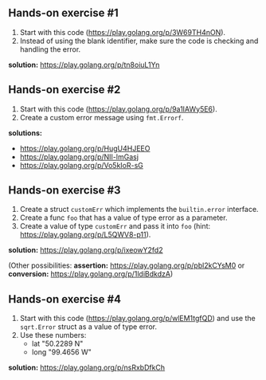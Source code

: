 ## Hands-on exercise #1
1. Start with this code (https://play.golang.org/p/3W69TH4nON).
2. Instead of using the blank identifier, make sure the code is checking and handling the error.

**solution:** https://play.golang.org/p/tn8oiuL1Yn 

## Hands-on exercise #2
1. Start with this code (https://play.golang.org/p/9a1IAWy5E6).
2. Create a custom error message using `fmt.Errorf`.

**solutions:**
- https://play.golang.org/p/HugU4HJEEO 
- https://play.golang.org/p/NII-lmGasj 
- https://play.golang.org/p/Vo5kIoR-sG 

## Hands-on exercise #3
1. Create a struct `customErr` which implements the `builtin.error` interface. 
2. Create a func `foo` that has a value of type error as a parameter. 
3. Create a value of type `customErr` and pass it into `foo` (hint: https://play.golang.org/p/L5QWV8-p11).

**solution:** https://play.golang.org/p/ixeowY2fd2 

(Other possibilities: **assertion:** https://play.golang.org/p/pbl2kCYsM0 or **conversion:** https://play.golang.org/p/1ldiBdkdzA)

## Hands-on exercise #4
1. Start with this code (https://play.golang.org/p/wlEM1tgfQD) and use the `sqrt.Error` struct as a value of type error. 
2. Use these numbers:
   - lat "50.2289 N"
   - long "99.4656 W"

**solution:** https://play.golang.org/p/nsRxbDfkCh 